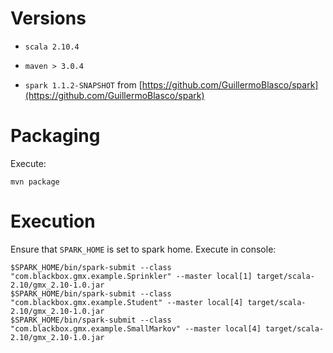 # Versions

* `scala 2.10.4`

* `maven > 3.0.4`

* `spark 1.1.2-SNAPSHOT` from [https://github.com/GuillermoBlasco/spark](https://github.com/GuillermoBlasco/spark)

# Packaging

Execute:

    mvn package
    
# Execution

Ensure that `SPARK_HOME` is set to spark home. Execute in console:

    $SPARK_HOME/bin/spark-submit --class "com.blackbox.gmx.example.Sprinkler" --master local[1] target/scala-2.10/gmx_2.10-1.0.jar
    $SPARK_HOME/bin/spark-submit --class "com.blackbox.gmx.example.Student" --master local[4] target/scala-2.10/gmx_2.10-1.0.jar
    $SPARK_HOME/bin/spark-submit --class "com.blackbox.gmx.example.SmallMarkov" --master local[4] target/scala-2.10/gmx_2.10-1.0.jar